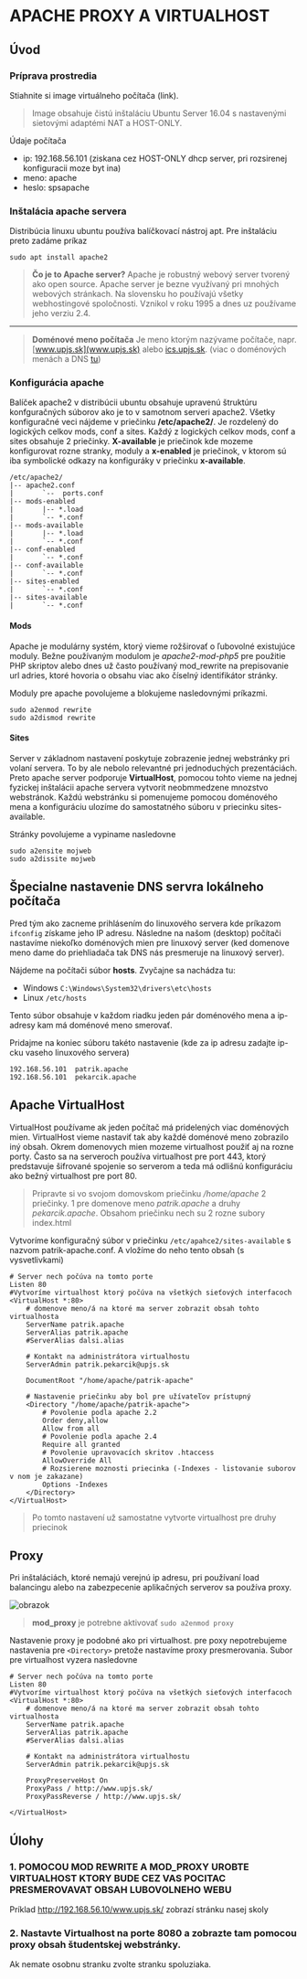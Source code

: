 # APACHE PROXY A VIRTUALHOST

## Úvod

### Príprava prostredia

Stiahnite si image virtuálneho počítača (link). 

> Image obsahuje čistú inštaláciu Ubuntu Server 16.04 s nastavenými sietovými adaptémi NAT a HOST-ONLY.

Údaje počítača
 - ip: 192.168.56.101 (ziskana cez HOST-ONLY dhcp server, pri rozsirenej konfiguracii moze byt ina)
 - meno: apache
 - heslo: spsapache
 
### Inštalácia apache servera

Distribúcia linuxu ubuntu používa balíčkovací nástroj apt. Pre inštaláciu preto zadáme príkaz

```
sudo apt install apache2
```

> **Čo je to Apache server?**
> Apache je robustný webový server tvorený ako open source. Apache server je bezne využívaný pri mnohých webových stránkach. Na slovensku ho používajú všetky webhostingové spoločnosti. Vznikol v roku 1995 a dnes uz používame jeho verziu 2.4.

----

> **Doménové meno počítača**
> Je meno ktorým nazývame počítače, napr. [www.upjs.sk](www.upjs.sk) alebo [ics.upjs.sk](ics.upjs.sk). (viac o doménových menách a DNS [tu](https://siete.gursky.sk/Prednasky/Prednaska03))

### Konfigurácia apache

Balíček apache2 v distribúcii ubuntu obsahuje upravenú štruktúru konfguračných súborov ako je to v samotnom serveri apache2. 
Všetky konfiguračné veci nájdeme v priečinku **/etc/apache2/**. Je rozdelený do logických celkov mods, conf a sites.
Každý z logických celkov mods, conf a sites obsahuje 2 priečinky. **X-available** je priečinok kde mozeme konfigurovat rozne 
stranky, moduly a **x-enabled** je priečinok, v ktorom sú iba symbolické odkazy na konfiguráky v priečinku **x-available**.

```
/etc/apache2/
|-- apache2.conf
|       `--  ports.conf
|-- mods-enabled
|       |-- *.load
|       `-- *.conf
|-- mods-available
|       |-- *.load
|       `-- *.conf
|-- conf-enabled
|       `-- *.conf
|-- conf-available
|       `-- *.conf
|-- sites-enabled
|       `-- *.conf
|-- sites-available
|       `-- *.conf
```

#### Mods

Apache je modulárny systém, ktorý vieme rožširovať o ľubovolné existujúce moduly. Bežne používaným modulom je *apache2-mod-php5* 
pre použitie PHP skriptov alebo dnes už často používaný mod_rewrite na prepisovanie url adries, ktoré hovoria o obsahu viac ako 
číselný identifikátor stránky.

Moduly pre apache povolujeme a blokujeme nasledovnými príkazmi.
```
sudo a2enmod rewrite
sudo a2dismod rewrite
```

#### Sites

Server v základnom nastavení poskytuje zobrazenie jednej webstránky pri volaní servera. To by ale nebolo relevantné pri jednoduchých prezentáciách. Preto apache server podporuje **VirtualHost**, pomocou tohto vieme na jednej fyzickej inštalácii apache servera vytvorit neobmmedzene mnozstvo webstránok. Každú webstránku si pomenujeme pomocou doménového mena a konfiguráciu ulozíme do samostatného súboru v priecinku sites-available.

Stránky povolujeme a vypiname nasledovne
```
sudo a2ensite mojweb
sudo a2dissite mojweb
```

## Špecialne nastavenie DNS servra lokálneho počítača

Pred tým ako zacneme prihlásením do linuxového servera kde príkazom `ifconfig` získame jeho IP adresu. Následne na našom (desktop) počítači nastavíme niekoľko doménových mien pre linuxový server (ked domenove meno dame do priehliadača tak DNS nás presmeruje na linuxový server).

Nájdeme na počítači súbor **hosts**. Zvyčajne sa nachádza tu:
- Windows `C:\Windows\System32\drivers\etc\hosts`
- Linux `/etc/hosts`

Tento súbor obsahuje v každom riadku jeden pár doménového mena a ip-adresy kam má doménové meno smerovať.

Pridajme na koniec súboru takéto nastavenie (kde za ip adresu zadajte ip-cku vaseho linuxového servera)

```
192.168.56.101	patrik.apache
192.168.56.101	pekarcik.apache
```

## Apache VirtualHost

VirtualHost používame ak jeden počítač má pridelených viac doménových mien. VirtualHost vieme nastaviť tak aby každé doménové meno zobrazilo iný obsah. Okrem domenovych mien mozeme virtualhost použiť aj na rozne porty. Často sa na serveroch používa virtualhost pre port 443, ktorý predstavuje šifrované spojenie so serverom a teda má odlišnú konfiguráciu ako bežný virtualhost pre port 80.

> Pripravte si vo svojom domovskom priečinku */home/apache* 2 priečinky. 1 pre domenove meno *patrik.apache* a druhy *pekarcik.apache*. Obsahom priečinku nech su 2 rozne subory index.html

Vytvoríme konfiguračný súbor v priečinku `/etc/apahce2/sites-available` s nazvom patrik-apache.conf. A vložíme do neho tento obsah (s vysvetlivkami)

```
# Server nech počúva na tomto porte
Listen 80
#Vytvoríme virtualhost ktorý počúva na všetkých sieťových interfacoch
<VirtualHost *:80>
    # domenove meno/á na ktoré ma server zobrazit obsah tohto virtualhosta
    ServerName patrik.apache
    ServerAlias patrik.apache
    #ServerAlias dalsi.alias
    
    # Kontakt na administrátora virtualhostu
    ServerAdmin patrik.pekarcik@upjs.sk
    
    DocumentRoot "/home/apache/patrik-apache"
    
    # Nastavenie priečinku aby bol pre užívateľov prístupný
    <Directory "/home/apache/patrik-apache">
        # Povolenie podla apache 2.2
        Order deny,allow
        Allow from all
        # Povolenie podla apache 2.4
        Require all granted
        # Povolenie upravovacích skritov .htaccess
        AllowOverride All
        # Rozsierene moznosti priecinka (-Indexes - listovanie suborov v nom je zakazane)
        Options -Indexes
    </Directory>
</VirtualHost>
```

> Po tomto nastavení už samostatne vytvorte virtualhost pre druhy priecinok

## Proxy

Pri inštaláciách, ktoré nemajú verejnú ip adresu, pri používaní load balancingu alebo na zabezpecenie aplikačných serverov sa používa proxy. 

![obrazok](https://adolfomaltez.files.wordpress.com/2011/05/apache-reverse-proxy.png)

> **mod_proxy** je potrebne aktivovať `sudo a2enmod proxy`

Nastavenie proxy je podobné ako pri virtualhost. pre poxy nepotrebujeme nastavenia pre `<Directory>` pretože nastavíme proxy presmerovania. Subor pre virtualhost vyzera nasledovne

```
# Server nech počúva na tomto porte
Listen 80
#Vytvoríme virtualhost ktorý počúva na všetkých sieťových interfacoch
<VirtualHost *:80>
    # domenove meno/á na ktoré ma server zobrazit obsah tohto virtualhosta
    ServerName patrik.apache
    ServerAlias patrik.apache
    #ServerAlias dalsi.alias
    
    # Kontakt na administrátora virtualhostu
    ServerAdmin patrik.pekarcik@upjs.sk
    
    ProxyPreserveHost On
    ProxyPass / http://www.upjs.sk/
    ProxyPassReverse / http://www.upjs.sk/

</VirtualHost>
```

## Úlohy

### 1. POMOCOU MOD REWRITE A MOD_PROXY UROBTE VIRTUALHOST KTORY BUDE CEZ VAS POCITAC PRESMEROVAVAT OBSAH LUBOVOLNEHO WEBU

Príklad http://192.168.56.10/www.upjs.sk/ zobrazí stránku nasej skoly

### 2. Nastavte Virtualhost na porte 8080 a zobrazte tam pomocou proxy obsah študentskej webstránky.

Ak nemate osobnu stranku zvolte stranku spoluziaka.
